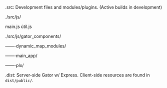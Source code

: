 
.src: Development files and modules/plugins. 
(Active builds in development)


./src/js/

main.js
útil.js

./src/js/gator_components/

——-dynamic_map_modules/

——-main_app/

——-plx/




.dist:  Server-side Gator w/ Express. Client-side resources are found in `dist/public/`.
